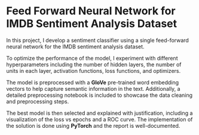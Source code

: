 # Feed Forward Neural Network for IMDB Sentiment Analysis Dataset
In this project, I develop a sentiment classifier using a single feed-forward neural network for the IMDB sentiment analysis dataset.

To optimize the performance of the model, I experiment with different hyperparameters including the number of hidden layers, the number of units in each layer, activation functions, loss functions, and optimizers.

The model is preprocessed with a **GloVe** pre-trained word embedding vectors to help capture semantic information in the text. Additionally, a detailed preprocessing notebook is included to showcase the data cleaning and preprocessing steps.

The best model is then selected and explained with justification, including a visualization of the loss vs epochs and a ROC curve. The implementation of the solution is done using **PyTorch** and the report is well-documented.
